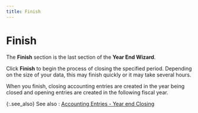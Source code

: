 ```yaml
---
title: Finish
---
```


# Finish


The **Finish** section is the last  section of the **Year End Wizard**.


Click **Finish** to begin the process  of closing the specified period. Depending on the size of your data, this  may finish quickly or it may take several hours.


When you finish, closing accounting entries are created in the year  being closed and opening entries are created in the following fiscal year.


{:.see_also}
See also
: [Accounting  Entries - Year end Closing]({{site.acc_baseurl}}/year-end-closing/accounting_entry_year_end_closing_process.html)
